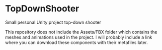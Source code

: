 # TopDownShooter
Small personal Unity project top-down shooter

This repository does not include the Assets/FBX folder which contains the meshes and animations used in the project. I will probably include a link where you can download these components with their metafiles later.